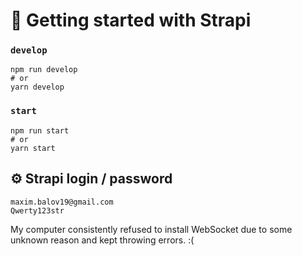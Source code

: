# 🚀 Getting started with Strapi


### `develop`


```
npm run develop
# or
yarn develop
```

### `start`


```
npm run start
# or
yarn start
```

## ⚙️ Strapi login / password

```
maxim.balov19@gmail.com
Qwerty123str
```
My computer consistently refused to install WebSocket due to some unknown reason and kept throwing errors. :(


